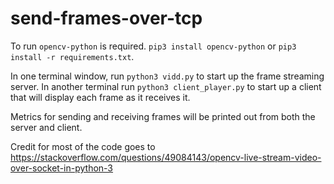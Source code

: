 # send-frames-over-tcp

To run `opencv-python` is required. `pip3 install opencv-python` 
or `pip3 install -r requirements.txt`.

In one terminal window, run `python3 vidd.py` to start up the 
frame streaming server. In another terminal run `python3 client_player.py`
to start up a client that will display each frame as it receives it. 

Metrics for sending and receiving frames will be printed out from both
the server and client. 

Credit for most of the code goes to https://stackoverflow.com/questions/49084143/opencv-live-stream-video-over-socket-in-python-3
